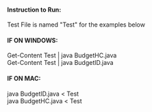 #### Instruction to Run: 
Test File is named "Test" for the examples below 

#### IF ON WINDOWS: 
Get-Content Test | java BudgetHC.java \
Get-Content Test | java BudgetID.java 

#### IF ON MAC:
java BudgetID.java < Test\
java BudgetHC.java < Test


